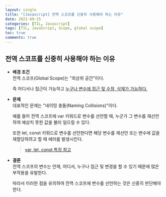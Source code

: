 ```yaml
---
layout: single
title: "[Javascript] 전역 스코프를 신중히 사용해야 하는 이유"
date: 2021-09-25
categories: [TIL, Javascript]
tags: [TIL, JavaScript, Scope, global scope]
toc: true
comments: true
---
```



## 전역 스코프를 신중히 사용해야 하는 이유 
- **배경 조건**  
전역 스코프(Global Scope)는 "최상위 공간"이다. 

  즉 어디서나 접근이 가능하고 <u>누구나 변수에 접근 및 수정, 삭제가 가능하다.</u>


- **문제**  
대표적인 문제는 "네이밍 충돌(Naming Collisions)"이다. 

  예를 들어 전역 스코프에 var 키워드로 변수를 선언할 때, 누군가 그 변수를 재선언하여 예상치 못한 값을 불러 일으킬 수 있다. 

  또한 let, const 키워드로 변수를 선언한다면 해당 변수를 재선언 또는 변수에 값을 재할당하려고 할 때 에러를 발생시킨다. 

  > [var, let, const 특징 참고](https://jihyungong.github.io/til/javascript/Variables/)


- **결론**  
전역 스코프의 변수는 언제, 어디서, 누구나 접근 및 변경을 할 수 있기 때문에 많은 부작용을 유발한다. 

  따라서 이러한 점을 유의하여 전역 스코프에 변수를 선언하는 것은 신중히 판단해야 한다. 
